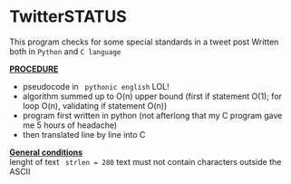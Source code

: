 # TwitterSTATUS
This program checks for some special standards in a tweet post
Written both in ``` Python ``` and ```C language```

<ins> **PROCEDURE** </ins> <br>
* pseudocode in ``` pythonic english``` LOL!
* algorithm summed up to O(n) upper bound (first if statement O(1); for loop O(n), validating if statement O(n))
* program first written in python (not afterlong that my C program gave me 5 hours of headache)
* then translated line by line into C

<ins> **General conditions** </ins> <br>
lenght of text ``` strlen = 280```
text must not contain characters outside the ASCII
